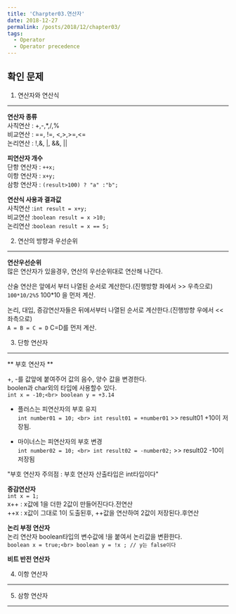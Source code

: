 ```yaml
---
title: 'Charpter03.연산자'
date: 2018-12-27
permalink: /posts/2018/12/chapter03/
tags:
  - Operator
  - Operator precedence
---
```


확인 문제
-----

1) 연산자와 연산식<br>
-----
**연산자 종류**<br>
사칙연산 : +,-,*,/,%<br>
비교연산 : ==, !=, <,>,>=,<=<br>
논리연산 : !,&, |, &&, ||<br>

**피연산자 개수**<br>
단항 연산자 : `++x;`<br>
이항 연산자 : `x+y;`<br>
삼항 연산자 : `(result>100) ? "a" :"b";`<br>

**연산식 사용과 결과값**<br>
사칙연산 :`int result = x+y;`<br>
비교연산 :`boolean result = x >10;`<br>
논리연산 :`boolean result = x == 5;`<br>


2) 연산의 방향과 우선순위<br>
-----
**연산우선순위**<br>
많은 연산자가 있을경우, 연산의 우선순위대로 연산해 나간다.<br>

산술 연산은 앞에서 부터 나열된 순서로 계산한다.(진행방향 좌에서 >> 우측으로)<br>
`100*10/2%5` 100*10 을 먼저 계산.<br>

논리, 대입, 증감연산자들은 뒤에서부터 나열된 순서로 계산한다.(진행방향 우에서 << 좌측으로)<br>
`A = B = C = D` C=D를 먼저 계산. <br>


3) 단항 연산자<br>
-----
** 부호 연산자 **<br>

+, -를 값앞에 붙여주어 값의 음수, 양수 값을 변경한다. <br>
boolen과 char외의 타입에 사용할수 있다.<br>
`int x = -10;<br>
boolean y = +3.14` <br>

+ 플러스는 피연산자의 부호 유지<br>
`int number01 = 10; <br>
int result01 = +number01` >> result01 +10이 저장됨. <br>

- 마이너스는 피연산자의 부호 변경<br>
`int number02 = 10; <br>
int result02 = -number02;` >> result02 -10이저장됨 <br>

"부호 연산자 주의점 : 부호 연산자 산출타입은 int타입이다"

**증감연산자**<br>
`int x = 1;`<br>
x++ : x값에 1을 더한 2값이 만들어진다다.전연산<br>
++x : x값이 그대로 1이 도출된후, ++값을 연산하여 2값이 저장된다.후연산<br>

**논리 부정 연산자**<br>
논리 연산자 boolean타입의 변수값에 !을 붙여서 논리값을 변환한다. <br>
`boolean x = true;<br>
boolean y = !x ; // y는 false이다`<br>

**비트 반전 연산자**<br>


4) 이항 연산자<br>
-----

5) 삼항 연산자<br>
-----
